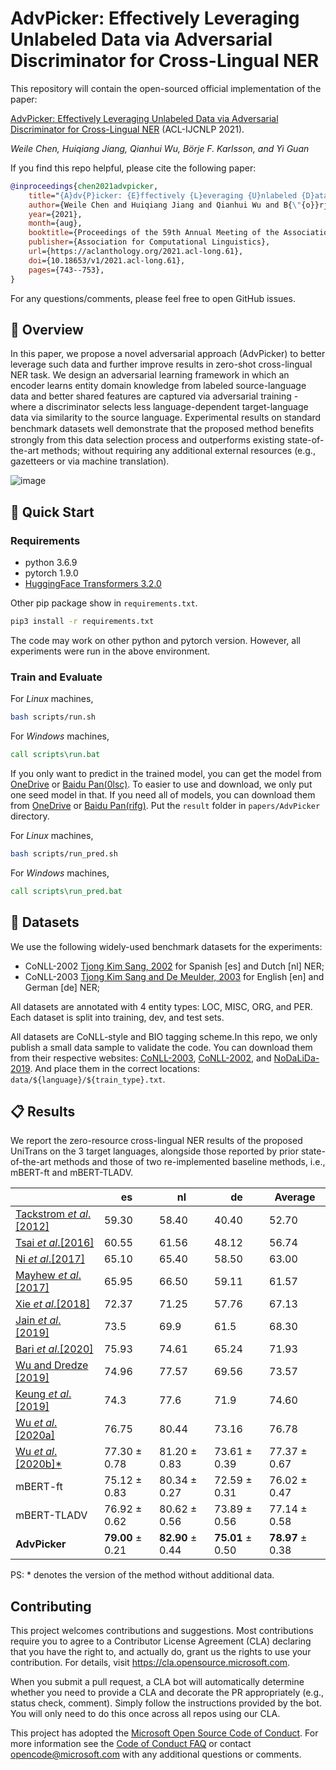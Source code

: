 # AdvPicker: Effectively Leveraging Unlabeled Data via Adversarial Discriminator for Cross-Lingual NER

This repository will contain the open-sourced official implementation of the paper:

[AdvPicker: Effectively Leveraging Unlabeled Data via Adversarial Discriminator for Cross-Lingual NER](https://aclanthology.org/2021.acl-long.61) (ACL-IJCNLP 2021).

_Weile Chen, Huiqiang Jiang, Qianhui Wu, Börje F. Karlsson, and Yi Guan_

If you find this repo helpful, please cite the following paper:

```bibtex
@inproceedings{chen2021advpicker,
    title="{A}dv{P}icker: {E}ffectively {L}everaging {U}nlabeled {D}ata via {A}dversarial {D}iscriminator for {C}ross-{L}ingual {NER}",
    author={Weile Chen and Huiqiang Jiang and Qianhui Wu and B{\"{o}}rje F. Karlsson and Yi Guan},
    year={2021},
    month={aug},
    booktitle={Proceedings of the 59th Annual Meeting of the Association for Computational Linguistics and the 11th International Joint Conference on Natural Language Processing (Volume 1: Long Papers)},
    publisher={Association for Computational Linguistics},
    url={https://aclanthology.org/2021.acl-long.61},
    doi={10.18653/v1/2021.acl-long.61},
    pages={743--753},
}
```

For any questions/comments, please feel free to open GitHub issues.

## 🎥 Overview

In this paper, we propose a novel adversarial approach (AdvPicker) to better leverage such data and further improve results in zero-shot cross-lingual NER task. We design an adversarial learning framework in which an encoder learns entity domain knowledge from labeled source-language data and better shared features are captured via adversarial training - where a discriminator selects less language-dependent target-language data via similarity to the source language. Experimental results on standard benchmark datasets well demonstrate that the proposed method beneﬁts strongly from this data selection process and outperforms existing state-of-the-art methods; without requiring any additional external resources (e.g., gazetteers or via machine translation).

![image](https://cdn.nlark.com/yuque/0/2021/png/104214/1627717193323-ef3686c6-8bcc-4161-9231-37a83670bdea.png?x-oss-process=image%2Fresize%2Cw_1504)

## 🎯 Quick Start

### Requirements

- python 3.6.9
- pytorch 1.9.0
- [HuggingFace Transformers 3.2.0](https://github.com/huggingface/transformers)

Other pip package show in `requirements.txt`.

```bash
pip3 install -r requirements.txt
```

The code may work on other python and pytorch version. However, all experiments were run in the above environment.

### Train and Evaluate

For _Linux_ machines,

```bash
bash scripts/run.sh
```

For _Windows_ machines,

```cmd
call scripts\run.bat
```

If you only want to predict in the trained model, you can get the model from [OneDrive](https://microsoftapc-my.sharepoint.com/:f:/g/personal/hjiang_microsoft_com/ErS3_cs5aQ5KjM-TvqqiM4UB-vEgemCwLFyQvcvz6_NChw?e=lobLbv) or [Baidu Pan(0lsc)](https://pan.baidu.com/s/1CmhbEanQBtmdVlRr9HAOXA).
To easier to use and download, we only put one seed model in that.
If you need all of models, you can download them from [OneDrive](https://microsoftapc-my.sharepoint.com/:f:/g/personal/hjiang_microsoft_com/Eloj7PaWT-VAqyP3D4B7GB8BvKIAJ-OlU1gs2wxUq_o2Fg?e=YZbd3H) or [Baidu Pan(rifg)](https://pan.baidu.com/s/1OXPbXkU7PfUCX3rplUZutQ).
Put the `result` folder in `papers/AdvPicker` directory.

For _Linux_ machines,

```bash
bash scripts/run_pred.sh
```

For _Windows_ machines,

```cmd
call scripts\run_pred.bat
```

## 🍯 Datasets

We use the following widely-used benchmark datasets for the experiments:

- CoNLL-2002 [Tjong Kim Sang, 2002](https://www.aclweb.org/anthology/W02-2024/) for Spanish [es] and Dutch [nl] NER;
- CoNLL-2003 [Tjong Kim Sang and De Meulder, 2003](https://www.aclweb.org/anthology/W03-0419/) for English [en] and German [de] NER;

All datasets are annotated with 4 entity types: LOC, MISC, ORG, and PER. Each dataset is split into training, dev, and test sets.

All datasets are CoNLL-style and BIO tagging scheme.In this repo, we only publish a small data sample to validate the code. You can download them from their respective websites: [CoNLL-2003](http://www.cnts.ua.ac.be/conll2003/ner.tgz), [CoNLL-2002](http://www.cnts.ua.ac.be/conll2002/ner.tgz), and [NoDaLiDa-2019](https://github.com/ljos/navnkjenner).
And place them in the correct locations: `data/${language}/${train_type}.txt`.

## 📋 Results

We report the zero-resource cross-lingual NER results of the proposed UniTrans on the 3 target languages, alongside those reported by prior state-of-the-art methods and those of two re-implemented baseline methods, i.e., mBERT-ft and mBERT-TLADV.

|                                                                                   | es               | nl               | de               | Average          |
| --------------------------------------------------------------------------------- | ---------------- | ---------------- | ---------------- | ---------------- |
| [Tackstrom _et_ _al_.[2012]](https://www.aclweb.org/anthology/N12-1052/)          | 59.30            | 58.40            | 40.40            | 52.70            |
| [Tsai _et_ _al_.[2016]](https://www.aclweb.org/anthology/K16-1022/)               | 60.55            | 61.56            | 48.12            | 56.74            |
| [Ni _et_ _al_.[2017]](https://www.aclweb.org/anthology/P17-1135/)                 | 65.10            | 65.40            | 58.50            | 63.00            |
| [Mayhew _et_ _al_.[2017]](https://www.aclweb.org/anthology/D17-1269/)             | 65.95            | 66.50            | 59.11            | 61.57            |
| [Xie _et_ _al_.[2018]](https://www.aclweb.org/anthology/D18-1034/)                | 72.37            | 71.25            | 57.76            | 67.13            |
| [Jain _et_ _al_.[2019]](https://www.aclweb.org/anthology/D19-1100/)               | 73.5             | 69.9             | 61.5             | 68.30            |
| [Bari _et_ _al_.[2020]](https://arxiv.org/abs/1911.09812)                         | 75.93            | 74.61            | 65.24            | 71.93            |
| [Wu and Dredze [2019]](https://www.aclweb.org/anthology/D19-1077/)                | 74.96            | 77.57            | 69.56            | 73.57            |
| [Keung _et_ _al_. [2019]](https://www.aclweb.org/anthology/D19-1138)              | 74.3             | 77.6             | 71.9             | 74.60            |
| [Wu _et_ _al_.[2020a]](https://www.aaai.org/Papers/AAAI/2020GB/AAAI-WuQ.5015.pdf) | 76.75            | 80.44            | 73.16            | 76.78            |
| [Wu _et_ _al_.[2020b]\*](https://www.ijcai.org/proceedings/2020/543)              | 77.30 ± 0.78     | 81.20 ± 0.83     | 73.61 ± 0.39     | 77.37 ± 0.67     |
| mBERT-ft                                                                          | 75.12 ± 0.83     | 80.34 ± 0.27     | 72.59 ± 0.31     | 76.02 ± 0.47     |
| mBERT-TLADV                                                                       | 76.92 ± 0.62     | 80.62 ± 0.56     | 73.89 ± 0.56     | 77.14 ± 0.58     |
| **AdvPicker**                                                                     | **79.00** ± 0.21 | **82.90** ± 0.44 | **75.01** ± 0.50 | **78.97** ± 0.38 |

PS: \* denotes the version of the method without additional data.

## Contributing

This project welcomes contributions and suggestions. Most contributions require you to agree to a
Contributor License Agreement (CLA) declaring that you have the right to, and actually do, grant us
the rights to use your contribution. For details, visit https://cla.opensource.microsoft.com.

When you submit a pull request, a CLA bot will automatically determine whether you need to provide
a CLA and decorate the PR appropriately (e.g., status check, comment). Simply follow the instructions
provided by the bot. You will only need to do this once across all repos using our CLA.

This project has adopted the [Microsoft Open Source Code of Conduct](https://opensource.microsoft.com/codeofconduct/).
For more information see the [Code of Conduct FAQ](https://opensource.microsoft.com/codeofconduct/faq/) or
contact [opencode@microsoft.com](mailto:opencode@microsoft.com) with any additional questions or comments.
